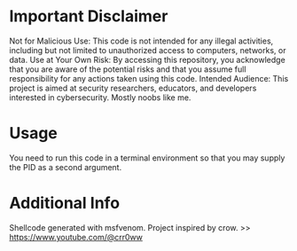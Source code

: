 # Important Disclaimer
Not for Malicious Use: This code is not intended for any illegal activities, including but not limited to unauthorized access to computers, networks, or data.
Use at Your Own Risk: By accessing this repository, you acknowledge that you are aware of the potential risks and that you assume full responsibility for any actions taken using this code.
Intended Audience: This project is aimed at security researchers, educators, and developers interested in cybersecurity. Mostly noobs like me.

# Usage
You need to run this code in a terminal environment so that you may supply the PID as a second argument.

# Additional Info
Shellcode generated with msfvenom.
Project inspired by crow. >> https://www.youtube.com/@crr0ww


